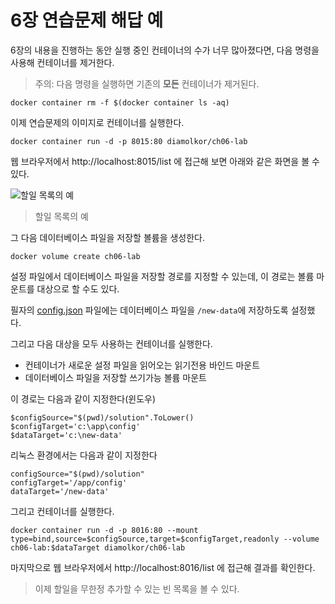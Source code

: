 # 6장 연습문제 해답 예


6장의 내용을 진행하는 동안 실행 중인 컨테이너의 수가 너무 많아졌다면, 다음 명령을 사용해 컨테이너를 제거한다.

> 주의: 다음 명령을 실행하면 기존의 **모든** 컨테이너가 제거된다.

```
docker container rm -f $(docker container ls -aq)
```

이제 연습문제의 이미지로 컨테이너를 실행한다.

```
docker container run -d -p 8015:80 diamolkor/ch06-lab
```

웹 브라우저에서 http://localhost:8015/list 에 접근해 보면 아래와 같은 화면을 볼 수 있다.

![할일 목록의 예](./todo-list-v3.png)

> 할일 목록의 예

그 다음 데이터베이스 파일을 저장할 볼륨을 생성한다.

```
docker volume create ch06-lab
```

설정 파일에서 데이터베이스 파일을 저장할 경로를 지정할 수 있는데, 이 경로는 볼륨 마운트를 대상으로 할 수도 있다.

필자의 [config.json](.solution/config.json) 파일에는 데이터베이스 파일을 `/new-data`에 저장하도록 설정했다.

그리고 다음 대상을 모두 사용하는 컨테이너를 실행한다.

- 컨테이너가 새로운 설정 파일을 읽어오는 읽기전용 바인드 마운트
- 데이터베이스 파일을 저장할 쓰기가능 볼륨 마운트


이 경로는 다음과 같이 지정한다(윈도우)

```
$configSource="$(pwd)/solution".ToLower()
$configTarget='c:\app\config'
$dataTarget='c:\new-data'
```

리눅스 환경에서는 다음과 같이 지정한다

```
configSource="$(pwd)/solution"
configTarget='/app/config'
dataTarget='/new-data'
```

그리고 컨테이너를 실행한다.

```
docker container run -d -p 8016:80 --mount type=bind,source=$configSource,target=$configTarget,readonly --volume ch06-lab:$dataTarget diamolkor/ch06-lab
```

마지막으로 웹 브라우저에서 http://localhost:8016/list 에 접근해 결과를 확인한다.

> 이제 할일을 무한정 추가할 수 있는 빈 목록을 볼 수 있다.